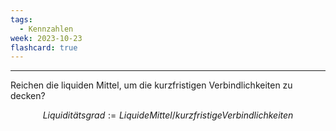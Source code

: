 ```yaml
---
tags:
  - Kennzahlen
week: 2023-10-23
flashcard: true
---
```

***

Reichen die liquiden Mittel, um die kurzfristigen Verbindlichkeiten zu decken?

$$
Liquiditätsgrad := Liquide Mittel/kurzfristige Verbindlichkeiten
$$
